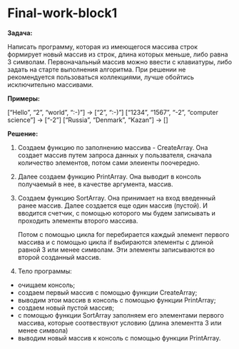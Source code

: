 # Final-work-block1

**Задача:**

Написать программу, которая из имеющегося массива строк формирует новый массив из строк, 
длина которых меньше, либо равна 3 символам. Первоначальный массив можно ввести с клавиатуры, 
либо задать на старте выполнения алгоритма. При решении не рекомендуется пользоваться коллекциями, 
лучше обойтись исключительно массивами.

**Примеры:**

[“Hello”, “2”, “world”, “:-)”] → [“2”, “:-)”]
[“1234”, “1567”, “-2”, “computer science”] → [“-2”]
[“Russia”, “Denmark”, “Kazan”] → []

**Решение:**

1. Создаем функцию по заполнению массива - CreateArray.
   Она создает массив путем запроса данных у пользвателя, сначала количество элементов, потом сами элеиенты поочередно.

2. Далее создаем функцию PrintArray.
   Она выводит в консоль получаемый в нее, в качестве аргумента, массив.

3. Создаем функцию SortArray. 
   Она принимает на вход введенный ранее массив. Далее создается еще один массив (пустой). И вводится счетчик, с помощью которого мы будем записывать и проходить элементы второго массива. 
   
   Потом с помощью цикла for перебирается каждый элемент первого массива и с помощью цикла if выбираются элементы с длиной равной 3 или менее символам. Эти элементы записываются во второй созданный массив.

4. Тело программы:
- очищаем консоль;
- создаем первый массив с помощью функции CreateArray;
- выводим этои массив в консоль с помощью функции PrintArray;
- создаем новый пустой массив;
- с помощью функции SortArray заполняем его элементами первого массива, которые соотвествуют условию (длина элементта 3 или менее символа) 
- выводим новый массив к консоль с помощью функции PrintArray.
   
